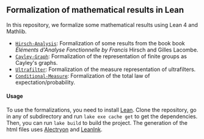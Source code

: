 ## Formalization of mathematical results in Lean

In this repository, we formalize some mathematical results using Lean 4 and Mathlib.

- [`Hirsch-Analysis`](Hirsch-Analysis/): Formalization of some results from the book book *Éléments d'Analyse Fonctionnelle by Francis* Hirsch and Gilles Lacombe.
- [`Cayley-Graph`](Cayley-Graph/): Formalization of the representation of finite groups as Cayley's graphs.
- [`Ultrafilter`](Ultrafilter/): Formalization of the measure representation of ultrafilters.
- [`Conditional-Measure`](Conditional-Measure/): Formalization of the total law of expectation/probability.

#### Usage
To use the formalizations, you need to install [Lean](https://github.com/leanprover/lean4). Clone the repository, go in any of subdirectory and run `lake exe cache get` to get the dependencies. Then, you can run `lake build` to build the project. The generation of the html files uses [Alectryon](https://github.com/cpitclaudel/alectryon) and [LeanInk](https://github.com/leanprover/LeanInk/blob/main/LeanInk/Annotation/Alectryon.lean).